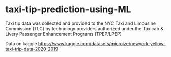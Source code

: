 # taxi-tip-prediction-using-ML
Taxi tip data was collected and provided to the NYC Taxi and Limousine Commission (TLC) by technology providers authorized under the Taxicab &amp; Livery Passenger Enhancement Programs (TPEP/LPEP)

Data on kaggle https://www.kaggle.com/datasets/microize/newyork-yellow-taxi-trip-data-2020-2019
